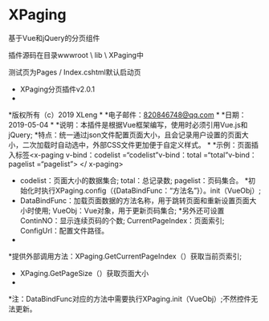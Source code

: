 # XPaging
基于Vue和jQuery的分页组件

插件源码在目录wwwroot \ lib \ XPaging中

测试页为Pages / Index.cshtml默认启动页

 * XPaging分页插件v2.0.1
 * 
 *版权所有（c）2019 XLeng
 *
 *电子邮件：820846748@qq.com
 * 
 *日期：2019-05-04
 * 
 *说明：本插件是根据Vue框架编写，使用时必须引用Vue.js和jQuery;
 *特点：统一通过json文件配置页面大小，且会记录用户设置的页面大小，二次加载时自动选中，外部CSS文件更加便于自定义样式。
 * 
 *示例：页面插入标签<x-paging v-bind：codelist =“codelist”v-bind：total =“total”v-bind：pagelist =“pagelist”> </ x-paging>
 * codelist：页面大小的数据集合; total：总记录数; pagelist：页码集合。
 *初始化时执行XPaging.config（{DataBindFunc：“方法名”}）。init（VueObj）;
 * DataBindFunc：加载页面数据的方法名称，用于跳转页面和重新设置页面大小时使用; VueObj：Vue对象，用于更新页码集合;
 *另外还可设置ContinNO：显示连续页码的个数; CurrentPageIndex：页面索引; ConfigUrl：配置文件路径。
 *          
 *提供外部调用方法：XPaging.GetCurrentPageIndex（）获取当前页索引;
 * XPaging.GetPageSize（）获取页面大小
 * 
 *注：DataBindFunc对应的方法中需要执行XPaging.init（VueObj）;不然控件无法更新。
